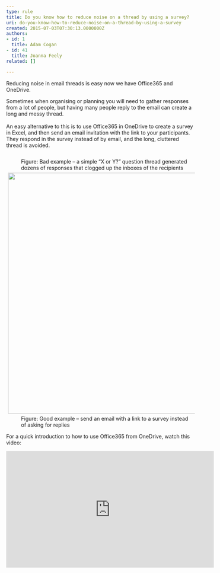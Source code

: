 ```yaml
---
type: rule
title: Do you know how to reduce noise on a thread by using a survey?
uri: do-you-know-how-to-reduce-noise-on-a-thread-by-using-a-survey
created: 2015-07-03T07:30:13.0000000Z
authors:
- id: 1
  title: Adam Cogan
- id: 41
  title: Joanna Feely
related: []

---
```




<span class='intro'> Reducing noise in email threads&#160;is easy now we have Office365 and OneDrive.&#160; </span>

<div>Sometimes when organising or planning you will need to gather responses from a lot of people, but having many people reply to the email can create a long and messy thread.<br></div><div>
   <br>
</div><div>An easy alternative to this is to use Office365 in OneDrive to create a survey in Excel, and then send an email invitation with the link to your participants. They respond in the survey instead of by email, and the long, cluttered thread is avoided.</div><div>
   <br>
</div><div>
   <img src="/PublishingImages/Bad-Example-too-many-emails.png" alt="" style="margin&#58;5px;" />
   <br>
</div><dd class="ssw15-rteElement-FigureBad">​​Figure&#58; Bad example – a simple “X or Y?” question thread generated dozens of responses that clogged up the inboxes of the recipients&#160;<br></dd><div>
   <img src="/PublishingImages/Good-Example-Invite-to-Survey.png" alt="" style="margin&#58;5px;width&#58;650px;" />
   <br>
</div><dd class="ssw15-rteElement-FigureGood">​Figure&#58; Good example – send an email with a link to a survey instead of asking for replies&#160;​</dd><p class="ssw15-rteElement-P">​For a quick introduction to how to use Office365 from OneDrive, watch this video&#58; &#160;​<br></p>
<iframe width="560" height="315" src="https&#58;//www.youtube.com/embed/1D47IIIY87M" frameborder="0"></iframe>


